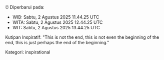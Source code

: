 ⏰ Diperbarui pada:
- WIB: Sabtu, 2 Agustus 2025 11.44.25 UTC
- WITA: Sabtu, 2 Agustus 2025 12.44.25 UTC
- WIT: Sabtu, 2 Agustus 2025 13.44.25 UTC

Kutipan Inspiratif:
"This is not the end, this is not even the beginning of the end, this is just perhaps the end of the beginning."


Kategori: inspirational

